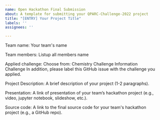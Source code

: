 ```yaml
---
name: Open Hackathon Final Submission
about: A template for submitting your QPARC-Challenge-2022 project
title: "[ENTRY] Your Project Title"
labels: ''
assignees: ''

---
```


Team name:
Your team's name 

Team members:
Listup all members name

Applied challenge:
Choose from:
Chemistry Challenge
Information Challenge
In addition, please label this GitHub issue with the challenge you applied. 

Project Description:
A brief description of your project (1-2 paragraphs).

Presentation:
A link of presentation of your team’s hackathon project (e.g., video, jupyter notebook, slideshow, etc.).

Source code:
A link to the final source code for your team's hackathon project (e.g., a GitHub repo).

